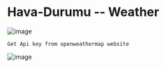 # Hava-Durumu -- Weather

![image](https://github.com/MrGorkemli/Hava-Durumu/assets/123131846/27ac1629-dcac-45ed-8db3-9bf0ef7ba900)


`Get Api key from openweathermap website`

![image](https://github.com/MrGorkemli/Hava-Durumu/assets/123131846/46b24572-a21d-4f9d-b229-93c2cb3f2b05)

